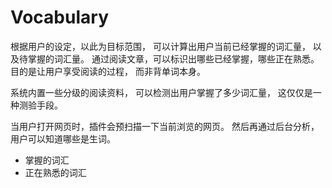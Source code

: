 # Vocabulary

根据用户的设定，以此为目标范围，
可以计算出用户当前已经掌握的词汇量，
以及待掌握的词汇量。
通过阅读文章，可以标识出哪些已经掌握，哪些正在熟悉。
目的是让用户享受阅读的过程，
而非背单词本身。

系统内置一些分级的阅读资料，
可以检测出用户掌握了多少词汇量，
这仅仅是一种测验手段。

当用户打开网页时，插件会预扫描一下当前浏览的网页。
然后再通过后台分析，用户可以知道哪些是生词。

- 掌握的词汇
- 正在熟悉的词汇

